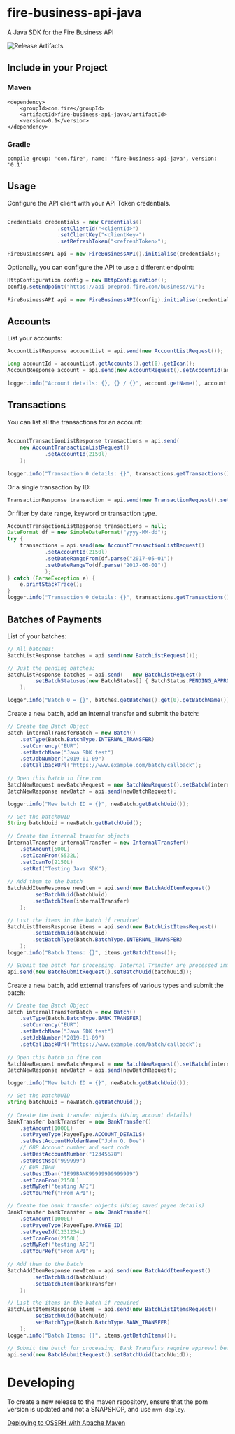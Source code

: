 # fire-business-api-java
A Java SDK for the Fire Business API

![Release Artifacts][Badge-Sonatype]

## Include in your Project
### Maven

```
<dependency>
	<groupId>com.fire</groupId>
	<artifactId>fire-business-api-java</artifactId>
	<version>0.1</version>
</dependency>
```

### Gradle

```
compile group: 'com.fire', name: 'fire-business-api-java', version: '0.1'
```

## Usage
Configure the API client with your API Token credentials. 

```java

Credentials credentials = new Credentials()
				.setClientId("<clientId>")
				.setClientKey("<clientKey>")
				.setRefreshToken("<refreshToken>");

FireBusinessAPI api = new FireBusinessAPI().initialise(credentials);
```

Optionally, you can configure the API to use a different endpoint:

```java
HttpConfiguration config = new HttpConfiguration();
config.setEndpoint("https://api-preprod.fire.com/business/v1");
		
FireBusinessAPI api = new FireBusinessAPI(config).initialise(credentials);
```

## Accounts
List your accounts:

```java
AccountListResponse accountList = api.send(new AccountListRequest());

Long accountId = accountList.getAccounts().get(0).getIcan();
AccountResponse account = api.send(new AccountRequest().setAccountId(accountId));
	
logger.info("Account details: {}, {} / {}", account.getName(), account.getCbic(), account.getCiban());
```

## Transactions
You can list all the transactions for an account: 

```java
	
AccountTransactionListResponse transactions = api.send(
	new AccountTransactionListRequest()
			.setAccountId(2150l)
	);
	
logger.info("Transaction 0 details: {}", transactions.getTransactions().get(0).getType());   
```

Or a single transaction by ID: 

```java
TransactionResponse transaction = api.send(new TransactionRequest().setTransactionId(203162l));
```

Or filter by date range, keyword or transaction type. 

```java
AccountTransactionListResponse transactions = null;
DateFormat df = new SimpleDateFormat("yyyy-MM-dd");
try {
	transactions = api.send(new AccountTransactionListRequest()
			.setAccountId(2150l)
			.setDateRangeFrom(df.parse("2017-05-01"))
			.setDateRangeTo(df.parse("2017-06-01"))
			);
} catch (ParseException e) {
	e.printStackTrace();
}
logger.info("Transaction 0 details: {}", transactions.getTransactions().get(0).getType());
```

## Batches of Payments
List of your batches:

```java
// All batches:
BatchListResponse batches = api.send(new BatchListRequest());

// Just the pending batches:
BatchListResponse batches = api.send(	new BatchListRequest()
		.setBatchStatuses(new BatchStatus[] { BatchStatus.PENDING_APPROVAL, BatchStatus.PENDING_PARENT_BATCH_APPROVAL })
	);

logger.info("Batch 0 = {}", batches.getBatches().get(0).getBatchName());
```

Create a new batch, add an internal transfer and submit the batch:
 
```java
// Create the Batch Object
Batch internalTransferBatch = new Batch()
	.setType(Batch.BatchType.INTERNAL_TRANSFER)
	.setCurrency("EUR")
	.setBatchName("Java SDK test")
	.setJobNumber("2019-01-09")
	.setCallbackUrl("https://www.example.com/batch/callback");
    
// Open this batch in fire.com
BatchNewRequest newBatchRequest = new BatchNewRequest().setBatch(internalTransferBatch);
BatchNewResponse newBatch = api.send(newBatchRequest);

logger.info("New batch ID = {}", newBatch.getBatchUuid());

// Get the batchUUID
String batchUuid = newBatch.getBatchUuid();
		              
// Create the internal transfer objects  
InternalTransfer internalTransfer = new InternalTransfer()
	.setAmount(500L)
	.setIcanFrom(5532L)
	.setIcanTo(2150L)
	.setRef("Testing Java SDK");
		
// Add them to the batch
BatchAddItemResponse newItem = api.send(new BatchAddItemRequest()
		.setBatchUuid(batchUuid)
		.setBatchItem(internalTransfer)
	);

// List the items in the batch if required
BatchListItemsResponse items = api.send(new BatchListItemsRequest()
		.setBatchUuid(batchUuid)
		.setBatchType(Batch.BatchType.INTERNAL_TRANSFER)
	);
logger.info("Batch Items: {}", items.getBatchItems());

// Submit the batch for processing. Internal Transfer are processed immediately.         
api.send(new BatchSubmitRequest().setBatchUuid(batchUuid));
```
 
Create a new batch, add external transfers of various types and submit the batch:
 
```java
// Create the Batch Object
Batch internalTransferBatch = new Batch()
	.setType(Batch.BatchType.BANK_TRANSFER)
	.setCurrency("EUR")
	.setBatchName("Java SDK test")
	.setJobNumber("2019-01-09")
	.setCallbackUrl("https://www.example.com/batch/callback");
    
// Open this batch in fire.com
BatchNewRequest newBatchRequest = new BatchNewRequest().setBatch(internalTransferBatch);
BatchNewResponse newBatch = api.send(newBatchRequest);

logger.info("New batch ID = {}", newBatch.getBatchUuid());

// Get the batchUUID
String batchUuid = newBatch.getBatchUuid();
		              
// Create the bank transfer objects (Using account details)
BankTransfer bankTransfer = new BankTransfer()
	.setAmount(1000L)
	.setPayeeType(PayeeType.ACCOUNT_DETAILS)
	.setDestAccountHolderName("John Q. Doe")
	// GBP Account number and sort code
	.setDestAccountNumber("12345678")
	.setDestNsc("999999")
	// EUR IBAN
	.setDestIban("IE99BANK99999999999999")
	.setIcanFrom(2150L)
	.setMyRef("testing API")
	.setYourRef("From API");

// Create the bank transfer objects (Using saved payee details)
BankTransfer bankTransfer = new BankTransfer()
	.setAmount(1000L)
	.setPayeeType(PayeeType.PAYEE_ID)
	.setPayeeId(1231234L)
	.setIcanFrom(2150L)
	.setMyRef("testing API")
	.setYourRef("From API");
			
// Add them to the batch
BatchAddItemResponse newItem = api.send(new BatchAddItemRequest()
		.setBatchUuid(batchUuid)
		.setBatchItem(bankTransfer)
	);

// List the items in the batch if required
BatchListItemsResponse items = api.send(new BatchListItemsRequest()
		.setBatchUuid(batchUuid)
		.setBatchType(Batch.BatchType.BANK_TRANSFER)
	);
logger.info("Batch Items: {}", items.getBatchItems());

// Submit the batch for processing. Bank Transfers require approval before they are processed.         
api.send(new BatchSubmitRequest().setBatchUuid(batchUuid));
```
 

 # Developing
 
 To create a new release to the maven repository, ensure that the pom version is updated and not a SNAPSHOP, and use `mvn deploy`. 
 
 [Deploying to OSSRH with Apache Maven](https://central.sonatype.org/pages/apache-maven.html)
 
 
 [Badge-Sonatype]: https://img.shields.io/nexus/r/https/oss.sonatype.org/com.fire/fire-business-api-java.svg "Sonatype Releases"
 